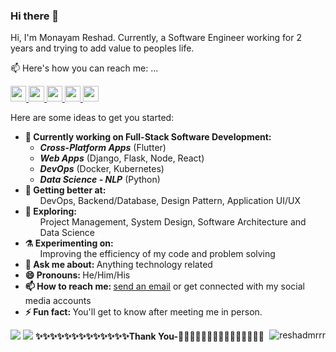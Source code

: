 
<h3>Hi there 👋</h3>
<p>Hi, I'm Monayam Reshad. Currently, a Software Engineer working for 2 years and trying to add value to peoples life.</p>
<p>📫 Here's how you can reach me: ...</p>
<p>
    <a href="https://www.twitter.com/reshadmrrr">
	  <img src="https://img.shields.io/badge/twitter-%231DA1F2.svg?&style=for-the-badge&logo=twitter&logoColor=white" height=25>
	</a>
    <a href="https://www.linkedin.com/in/monayam-reshad-714297144/">
	  <img src="https://img.shields.io/badge/linkedin-%230077B5.svg?&style=for-the-badge&logo=linkedin&logoColor=white" height=25>
	  </a>
    <a href="https://www.instagram.com/reshadmrrr">
        <img src="https://img.shields.io/badge/instagram-%23E4405F.svg?&style=for-the-badge&logo=instagram&logoColor=white" height=25>
    </a>
    <a href="https://www.facebook.com/reshadmrrr">
        <img src="https://img.shields.io/badge/facebook-%230000ff.svg?&style=for-the-badge&logo=facebook&logoColor=white" height=25>
    </a>
    <a href="mailto:reshadmrrr@gmail.com">
        <img src="https://img.shields.io/badge/gmail-%23228c22.svg?&style=for-the-badge&logo=gmail&logoColor=white" height=25>
    </a>
</p>
Here are some ideas to get you started:
<ul>
  <li>
    <b>🔭 Currently working on Full-Stack Software Development:</b> 
      <ul>
        <li><b><i>Cross-Platform Apps</b></i> (Flutter) </li>
        <li><b><i>Web Apps</i></b> (Django, Flask, Node, React) </li> 
        <li><b><i>DevOps</b></i> (Docker, Kubernetes) </li>
        <li><b><i>Data Science - NLP</i></b> (Python) </li>  
      </ul>
  </li>
  <li>
    <b>🌱 Getting better at:  </b>
    <ul>
        DevOps,
        Backend/Database,
        Design Pattern,
        Application UI/UX
   </ul>
  </li>
  <li>
    <b>🤔 Exploring: </b> 
    <ul>Project Management, System Design, Software Architecture and Data Science</ul>
  </li>
  <li>
    <b>⚗️ Experimenting on: </b> 
    <ul>Improving the efficiency of my code and problem solving</ul>
  </li>
  <li>
    <b>💬 Ask me about: </b> Anything technology related
  </li>
  <li>  
    <b>😄 Pronouns: </b> He/Him/His
  </li>  
  <li>
    <b>📫 How to reach me: </b> 
    <a href="mailto:reshadmrrr@gmail.com">send an email</a> or get connected with my social media accounts
  </li>
  <li>
    <b>⚡ Fun fact:  </b>You'll get to know after meeting me in person.
  </li>  
</ul>
<img src="https://github-readme-stats.vercel.app/api?username=reshadmrrr&show_icons=true&include_all_commits=true">
<img src="https://github-readme-stats.vercel.app/api/top-langs/?username=reshadmrrr&layout=compact" />
<b>✨✨✨✨✨✨✨✨✨✨✨✨✨Thank You-🙏🏼✨✨✨✨✨✨✨✨✨✨✨✨✨</b>
<img align='right' src="https://komarev.com/ghpvc/?username=reshadmrrr" alt="reshadmrrr" />

